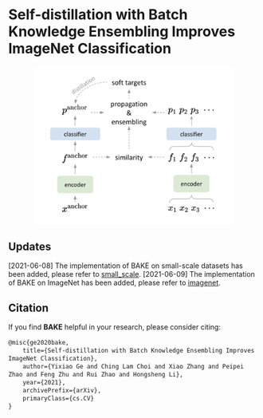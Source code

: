 # Self-distillation with Batch Knowledge Ensembling Improves ImageNet Classification


<div align="center">
  <img src="bake.png" width="400px" />
</div>


## Updates

[2021-06-08] The implementation of BAKE on small-scale datasets has been added, please refer to [small_scale](small_scale/).
[2021-06-09] The implementation of BAKE on ImageNet has been added, please refer to [imagenet](imagenet/).


## Citation

If you find **BAKE** helpful in your research, please consider citing:

```
@misc{ge2020bake,
    title={Self-distillation with Batch Knowledge Ensembling Improves ImageNet Classification},
    author={Yixiao Ge and Ching Lam Choi and Xiao Zhang and Peipei Zhao and Feng Zhu and Rui Zhao and Hongsheng Li},
    year={2021},
    archivePrefix={arXiv},
    primaryClass={cs.CV}
}
```
